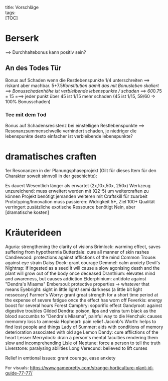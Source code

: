 title: Vorschläge  
tags:   
[TOC]



# Berserk
==> Durchhaltebonus kann positiv sein?
## An des Todes Tür 
 Bonus auf Schaden wenn die Restlebenspunkte 1/4 unterschreiten
==> riskant aber machbar. 5+7.5*Konstitution damit das mit Bonusleben skaliert
==> Bonusschadenhöhe ist verbleibende lebenspunkte / schaden 
==> 60*0.75 =  15 ===> jeder punkt über 45 ist 1/15 mehr schaden (45 ist 1/15, 59/60 => 100% Bonusschaden)
### Tee mit dem Tod
 Bonus auf Schadensresistenz bei einstelligen Restlebenspunkte
==> Resonanzsummenschwelle verhindert schaden, je niedriger die lebenspunkte desto einfacher ist verbleibende lebenspunkte?



# dramatisches craften

1er Resonanzen in der Planungsphaseprojekt (Gilt für dieses Item für den Charakter soweit sinnvoll in der geschichte):

Es dauert Wesentlich länger als erwartet (2x,10x,50x, 250x)
Werkzeug unzureichend: muss erweitert werden mit (Q2-5) um weitercraften zu können
Projekt benötigt jemanden weiteren mit Craftskill für zuarbeit
Prototyping/Innovation muss passieren: Widrigkeit 5+, Ziel 100+
Qualität verringert
zusätzliche exotische Ressource benötigt
Nein, aber [dramatische kosten]



# Kräuterideen
Aguria: strengthening the clarity of visions
Brimlock: warming effect, saves suffering from hypothermia
Butterdale: cure all manner of skin rashes
Candlewood: protections against afflictions of the mind
Common Trouse: against eye strain
Daisy Dock: grant courage
Demmel: calm anxiety
Devil's Nightrap: if ingested as a seed it will cause a slow agonising death and the plant will grow out of the body once deceased
Dranthium: elevates mind and awareness, but causes addiction
Elderphinium: antidote against "Dendra's Miasma"
Embersoul: protective properties -> whatever that means
Eyebright: sight in little light/ semi darkness (a little bit light nessecary)
Farmer's Worry: grant great strength for a short time period at the expense of severe fatigue once the effect has worn off
Feverkis: energy boost for several hours
Forest Camphry: soporific effect
Gandyroot: against digestive troubles
Gilded Dendra: poison, lips and veins turn black as the blood succumbs to "Dendra's Miasma", painful way to die
Henchuk: causes memomry loss to amnesia
Hopheart: pain relief
Jaconb's Worth: helps to find lost people and things
Lady of Summer: aids with conditions of memory deterioration associated with old age
Lemon Dandy: cure afflictions of the heart
Lesser Merrydock: drain a person's mental faculties rendering them slow and incomprehending
Lisle of Neptune: force a person to tell the truth
Liverstone: paralysing abilities
Long Verecund: believed to lift curses

Relief in emtional issues: grant courage, ease anxiety


For visuals: 
https://www.gamepretty.com/strange-horticulture-plant-id-guide-77-77/

